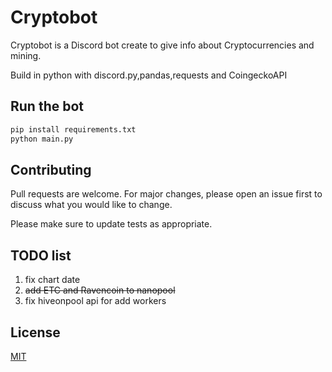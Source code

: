 # Cryptobot

Cryptobot is a Discord bot create to give info about Cryptocurrencies and mining.



Build in python with discord.py,pandas,requests and CoingeckoAPI

## Run the bot 

```bash
pip install requirements.txt
python main.py
```

## Contributing
Pull requests are welcome. For major changes, please open an issue first to discuss what you would like to change.

Please make sure to update tests as appropriate.

## TODO list
1. fix chart date
2. ~~add ETC and Ravencoin to nanopool~~
3. fix hiveonpool api for add workers

## License
[MIT](https://choosealicense.com/licenses/mit/)
